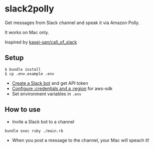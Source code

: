 # slack2polly
Get messages from Slack channel and speak it via Amazon Polly.

It works on Mac only.

Inspired by [kasei-san/call_of_slack](https://github.com/kasei-san/call_of_slack)

## Setup

```
$ bundle install
$ cp .env.example .env
```

- [Create a Slack bot](https://slack.com/services/new/bot) and get API token
- [Configure :credentials and a :region](http://docs.aws.amazon.com/sdkforruby/api/) for aws-sdk
- Set environment variables in `.env`

## How to use
- Invite a Slack bot to a channel

```
bundle exec ruby ./main.rb
```

- When you post a message to the channel, your Mac will speach it!
